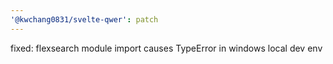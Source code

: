 ```yaml
---
'@kwchang0831/svelte-qwer': patch
---
```


fixed: flexsearch module import causes TypeError in windows local dev env
